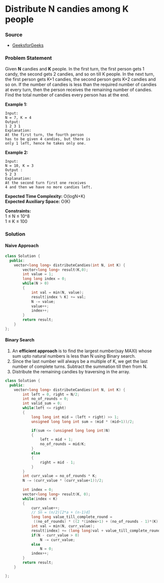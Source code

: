 # Distribute N candies among K people

### Source

* [GeeksforGeeks](https://practice.geeksforgeeks.org/problems/distribute-n-candies/1#)

### Problem Statement

Given **N** candies and **K** people. In the first turn, the first person gets 1 candy, the second gets 2 candies, and so on till K people. In the next turn, the first person gets K+1 candies, the second person gets K+2 candies and so on. If the number of candies is less than the required number of candies at every turn, then the person receives the remaining number of candies. Find the total number of candies every person has at the end.

**Example 1:**

```text
Input:
N = 7, K = 4
Output:
1 2 3 1
Explanation:
At the first turn, the fourth person
has to be given 4 candies, but there is
only 1 left, hence he takes only one. 
```

**Example 2:**

```text
Input:
N = 10, K = 3
Output :
5 2 3
Explanation:
At the second turn first one receives
4 and then we have no more candies left. 

```

**Expected Time Complexity:** O\(logN+K\)  
**Expected Auxiliary Space:** O\(K\)

  
 **Constraints:**  
 1 ≤ N ≤ 10^8  
 1 ≤ K ≤ 100

### Solution

#### Naive Approach

```cpp
class Solution {
  public:
    vector<long long> distributeCandies(int N, int K) {
        vector<long long> result(K,0);
        int value = 1; 
        long long index = 0;
        while(N > 0)
        {
            int val = min(N, value);
            result[index % K] += val;
            N -= value;
            value++;
            index++;
        }
        return result;
    }
};
```

#### Binary Search 

1. An **efficient approach** is to find the largest number\(say MAXI\) whose sum upto natural numbers is less than N using Binary search. 
2. Since the last number will always be a multiple of K, we get the last number of complete turns. Subtract the summation till then from N.
3. Distribute the remaining candies by traversing in the array. 

```cpp
class Solution {
  public:
    vector<long long> distributeCandies(int N, int K) {
        int left = 0, right = N/2;
        int no_of_rounds = 0;
        int valid_sum = 0;
        while(left <= right)
        {
            long long int mid = (left + right) >> 1;
            unsigned long long int sum = (mid * (mid+1))/2;

            if(sum <= (unsigned long long int)N)
            {
                left = mid + 1;
                no_of_rounds = mid/K;
            }
            else
            {
                right = mid - 1;
            }
        }
        int curr_value = no_of_rounds * K;
        N -= (curr_value * (curr_value+1))/2;
    
        int index = 0;
        vector<long long> result(K, 0);
        while(index < K)
        {
            curr_value++;
            // Sn = (n/2)[2*a + (n-1)d]
            long long value_till_complete_round = 
             ((no_of_rounds) * ((2 *(index+1) + (no_of_rounds - 1)*(K))))/2;
            int val = min(N, curr_value);
            result[index] += (long long)val + value_till_complete_round;
            if(N - curr_value > 0)
                N -= curr_value;
            else
                N = 0;
            index++;
        }
        return result;
    }    

};
```

